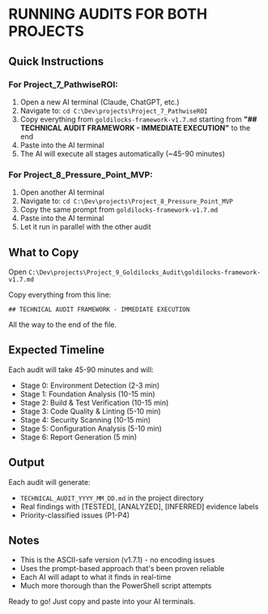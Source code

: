 # RUNNING AUDITS FOR BOTH PROJECTS

## Quick Instructions

### For Project_7_PathwiseROI:
1. Open a new AI terminal (Claude, ChatGPT, etc.)
2. Navigate to: `cd C:\Dev\projects\Project_7_PathwiseROI`
3. Copy everything from `goldilocks-framework-v1.7.md` starting from **"## TECHNICAL AUDIT FRAMEWORK - IMMEDIATE EXECUTION"** to the end
4. Paste into the AI terminal
5. The AI will execute all stages automatically (~45-90 minutes)

### For Project_8_Pressure_Point_MVP:
1. Open another AI terminal
2. Navigate to: `cd C:\Dev\projects\Project_8_Pressure_Point_MVP`
3. Copy the same prompt from `goldilocks-framework-v1.7.md`
4. Paste into the AI terminal
5. Let it run in parallel with the other audit

## What to Copy

Open `C:\Dev\projects\Project_9_Goldilocks_Audit\goldilocks-framework-v1.7.md`

Copy everything from this line:
```
## TECHNICAL AUDIT FRAMEWORK - IMMEDIATE EXECUTION
```
All the way to the end of the file.

## Expected Timeline

Each audit will take 45-90 minutes and will:
- Stage 0: Environment Detection (2-3 min)
- Stage 1: Foundation Analysis (10-15 min)
- Stage 2: Build & Test Verification (10-15 min)
- Stage 3: Code Quality & Linting (5-10 min)
- Stage 4: Security Scanning (10-15 min)
- Stage 5: Configuration Analysis (5-10 min)
- Stage 6: Report Generation (5 min)

## Output

Each audit will generate:
- `TECHNICAL_AUDIT_YYYY_MM_DD.md` in the project directory
- Real findings with [TESTED], [ANALYZED], [INFERRED] evidence labels
- Priority-classified issues (P1-P4)

## Notes

- This is the ASCII-safe version (v1.7.1) - no encoding issues
- Uses the prompt-based approach that's been proven reliable
- Each AI will adapt to what it finds in real-time
- Much more thorough than the PowerShell script attempts

Ready to go! Just copy and paste into your AI terminals.
